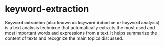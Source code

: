 # keyword-extraction
Keyword extraction (also known as keyword detection or keyword analysis) is a text analysis technique that automatically extracts the most used and most important words and expressions from a text. It helps summarize the content of texts and recognize the main topics discussed.
